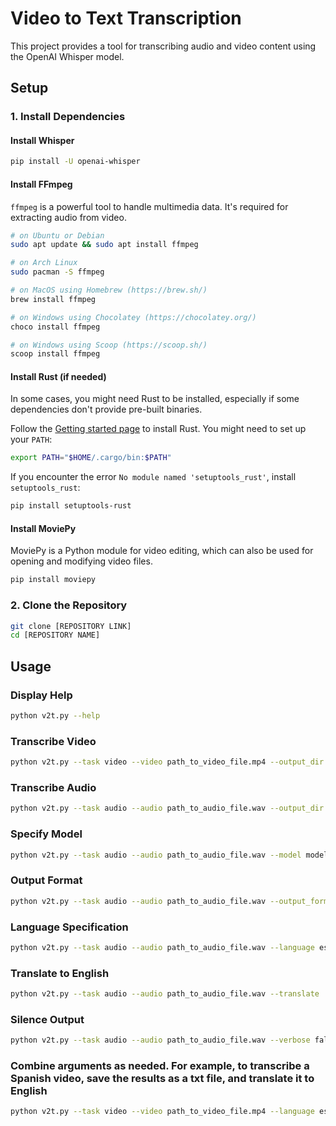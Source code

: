 # Video to Text Transcription

This project provides a tool for transcribing audio and video content using the OpenAI Whisper model.

## Setup

### 1. Install Dependencies

#### Install Whisper

```bash
pip install -U openai-whisper
```

#### Install FFmpeg

`ffmpeg` is a powerful tool to handle multimedia data. It's required for extracting audio from video.

```bash
# on Ubuntu or Debian
sudo apt update && sudo apt install ffmpeg

# on Arch Linux
sudo pacman -S ffmpeg

# on MacOS using Homebrew (https://brew.sh/)
brew install ffmpeg

# on Windows using Chocolatey (https://chocolatey.org/)
choco install ffmpeg

# on Windows using Scoop (https://scoop.sh/)
scoop install ffmpeg
```

#### Install Rust (if needed)

In some cases, you might need Rust to be installed, especially if some dependencies don't provide pre-built binaries.

Follow the [Getting started page](https://www.rust-lang.org/learn/get-started) to install Rust. You might need to set up your `PATH`:

```bash
export PATH="$HOME/.cargo/bin:$PATH"
```

If you encounter the error `No module named 'setuptools_rust'`, install `setuptools_rust`:

```bash
pip install setuptools-rust
```

#### Install MoviePy

MoviePy is a Python module for video editing, which can also be used for opening and modifying video files.

```bash
pip install moviepy
```

### 2. Clone the Repository

```bash
git clone [REPOSITORY LINK]
cd [REPOSITORY NAME]
```

## Usage

### Display Help
```bash
python v2t.py --help
```

### Transcribe Video
```bash
python v2t.py --task video --video path_to_video_file.mp4 --output_dir desired_output_directory
```

### Transcribe Audio
```bash
python v2t.py --task audio --audio path_to_audio_file.wav --output_dir desired_output_directory
```

### Specify Model
```bash
python v2t.py --task audio --audio path_to_audio_file.wav --model model_name
```

### Output Format
```bash
python v2t.py --task audio --audio path_to_audio_file.wav --output_format txt
```

### Language Specification
```bash
python v2t.py --task audio --audio path_to_audio_file.wav --language es
```

### Translate to English
```bash
python v2t.py --task audio --audio path_to_audio_file.wav --translate
```

### Silence Output
```bash
python v2t.py --task audio --audio path_to_audio_file.wav --verbose false
```

### Combine arguments as needed. For example, to transcribe a Spanish video, save the results as a txt file, and translate it to English
```bash
python v2t.py --task video --video path_to_video_file.mp4 --language es --output_format txt --translate
```
